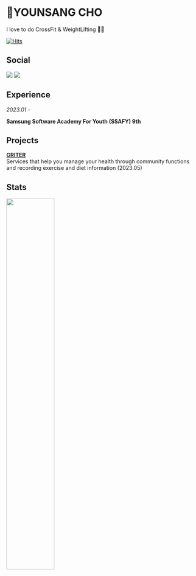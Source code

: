 # :muscle:YOUNSANG CHO

I love to do CrossFit & WeightLifting 🏋🏻

[![Hits](https://hits.seeyoufarm.com/api/count/incr/badge.svg?url=https%3A%2F%2Fgithub.com%2FYOUNPRIZE&count_bg=%23F102B6&title_bg=%23555555&icon=ghostery.svg&icon_color=%23E7E7E7&title=hello%3A%29&edge_flat=false)](https://github.com/YOUNPRIZE)

## Social

<img src="https://img.shields.io/badge/ysang10@gmail.com-20a7c9?style=flat-square&logo=Gmail&logoColor=black"/> <a href="https://younprize.tistory.com/"><img src="https://img.shields.io/badge/YOUNPRIZE-C94220?style=flat-square&logo=Tistory&logoColor=black"/>

</a>

## Experience

*2023.01 -*

**Samsung Software Academy For Youth (SSAFY) 9th**

## Projects

[**GRITER**](https://github.com/YOUNPRIZE/GRITER)
<br>
Services that help you manage your health through community functions and recording exercise and diet information (2023.05)

## Stats

<img align='left' width='50%' src="https://github-readme-stats.vercel.app/api/top-langs/?username=YOUNPRIZE&layout=compact&theme=radical">
<br>
<!-- <img align='center' width='35%' src="http://mazassumnida.wtf/api/v2/generate_badge?boj=younprize"> -->
